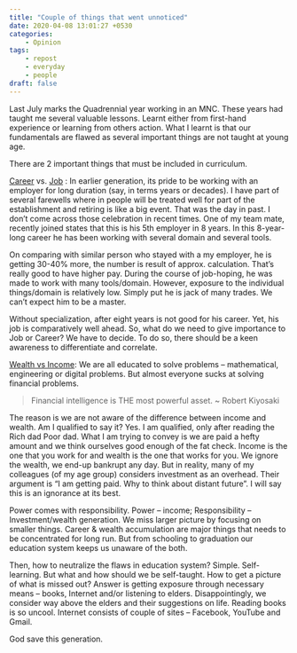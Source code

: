 ```yaml
---
title: "Couple of things that went unnoticed"
date: 2020-04-08 13:01:27 +0530
categories:
    - Opinion
tags:
    - repost
    - everyday
    - people
draft: false
---
```


Last July marks the Quadrennial year working in an MNC. These years had taught me several valuable lessons. Learnt either from first-hand experience or learning from others action. What I learnt is that our fundamentals are flawed as several important things are not taught at young age.

There are  2 important things that must be included in curriculum.

[Career](https://www.google.co.in/search?q=define%20career&cad=h) vs. [Job](https://www.google.co.in/search?q=define+job&cad=h) : In earlier generation, its pride to be working with an employer for long duration (say, in terms years or decades). I have part of several farewells where in people will be treated well for part of the establishment and retiring is like a big event.  That was the day in past. I don’t come across those celebration in recent times. One of my team mate, recently joined states that this is his 5th employer in 8 years. In this 8-year-long career he has been working with several domain and several tools.

On comparing with similar person who stayed with a my employer, he is getting 30-40% more, the number is result of approx. calculation. That’s really good to have higher pay. During the course of job-hoping, he was made to work with many tools/domain. However, exposure to the individual things/domain is relatively low. Simply put he is jack of many trades. We can’t expect him to be a master.

Without specialization, after eight years is not good for his career. Yet, his job is comparatively well ahead. So, what do we need to give importance to Job or Career? We have to decide. To do so, there should be a keen awareness to differentiate and correlate.

[Wealth vs Income](https://www.thesimpledollar.com/financial-wellness/wealth-isnt-how-much-you-earn/): We are all educated to solve problems – mathematical, engineering or digital problems. But almost everyone sucks at solving financial problems.

> Financial intelligence is THE most powerful asset. ~ Robert Kiyosaki

The reason is we are not aware of the difference between income and wealth. Am I qualified to say it? Yes. I am qualified, only after reading the Rich dad Poor dad. What I am trying to convey is we are paid a hefty amount and we think ourselves good enough of the fat check. Income is the one that you work for and wealth is the one that works for you. We ignore the wealth, we end-up bankrupt any day. But in reality, many of my colleagues (of my age group) considers investment as an overhead. Their argument is “I am getting paid. Why to think about distant future”. I will say this is an ignorance at its best.

Power comes with responsibility. Power – income; Responsibility – Investment/wealth generation. We miss larger picture by focusing on smaller things. Career & wealth accumulation are major things that needs to be concentrated for long run. But from schooling to graduation our education system keeps us unaware of the both.

Then, how to neutralize the flaws in education system? Simple. Self-learning. But what and how should we be self-taught. How to get a picture of what is missed out? Answer is getting exposure through necessary means – books, Internet and/or listening to elders. Disappointingly, we consider way above the elders and their suggestions on life. Reading books is so uncool. Internet consists of couple of sites – Facebook, YouTube and Gmail.

God save this generation.
